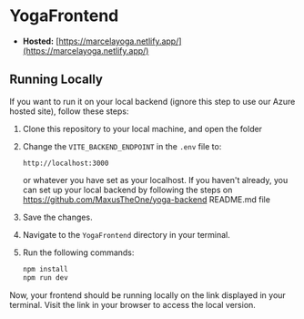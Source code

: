 # YogaFrontend

-   **Hosted:** [https://marcelayoga.netlify.app/](https://marcelayoga.netlify.app/)

## Running Locally

If you want to run it on your local backend (ignore this step to use our Azure hosted site), follow these steps:

1. Clone this repository to your local machine, and open the folder

2. Change the `VITE_BACKEND_ENDPOINT` in the `.env` file to:

    ```
    http://localhost:3000
    ```

    or whatever you have set as your localhost.
    If you haven't already, you can set up your local backend by following the steps on https://github.com/MaxusTheOne/yoga-backend README.md file

3. Save the changes.

4. Navigate to the `YogaFrontend` directory in your terminal.

5. Run the following commands:

    ```bash
    npm install
    npm run dev
    ```

Now, your frontend should be running locally on the link displayed in your terminal. Visit the link in your browser to access the local version.
